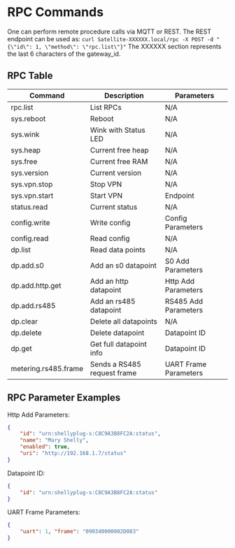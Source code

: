 # RPC Commands

One can perform remote procedure calls via MQTT or REST.
The REST endpoint can be used as: `curl Satellite-XXXXXX.local/rpc -X POST -d "{\"id\": 1, \"method\": \"rpc.list\"}"`
The XXXXXX section represents the last 6 characters of the gateway_id.

## RPC Table

| Command | Description | Parameters |
|-|-|-|
| rpc.list | List RPCs | N/A |
| sys.reboot | Reboot | N/A |
| sys.wink | Wink with Status LED | N/A |
| sys.heap | Current free heap | N/A |
| sys.free | Current free RAM | N/A |
| sys.version | Current version | N/A |
| sys.vpn.stop | Stop VPN | N/A |
| sys.vpn.start | Start VPN | Endpoint |
| status.read | Current status | N/A |
| config.write | Write config | Config Parameters |
| config.read | Read config | N/A |
| dp.list | Read data points | N/A |
| dp.add.s0 | Add an s0 datapoint | S0 Add Parameters |
| dp.add.http.get | Add an http datapoint | Http Add Parameters |
| dp.add.rs485 | Add an rs485 datapoint | RS485 Add Parameters |
| dp.clear | Delete all datapoints| N/A |
| dp.delete | Delete datapoint | Datapoint ID |
| dp.get | Get full datapoint info | Datapoint ID |
| metering.rs485.frame | Sends a RS485 request frame | UART Frame Parameters |

## RPC Parameter Examples

Http Add Parameters:

```json
{
    "id": "urn:shellyplug-s:C8C9A3B8FC2A:status",
    "name": "Mary Shelly",
    "enabled": true,
    "uri": "http://192.168.1.7/status"
}
```

Datapoint ID:

```json
{
    "id": "urn:shellyplug-s:C8C9A3B8FC2A:status"
}
```

UART Frame Parameters:

```json
{
    "uart": 1, "frame": "090340000002D083"
}
```

